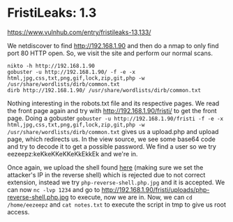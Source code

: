 # FristiLeaks: 1.3

https://www.vulnhub.com/entry/fristileaks-13,133/

We netdiscover to find http://192.168.1.90 and then do a nmap to only find port 80 HTTP open. So, we visit the site and perform our normal scans.

```
nikto -h http://192.168.1.90
gobuster -u http://192.168.1.90/ -f -e -x html,jpg,css,txt,png,gif,lock,zip,git,php -w /usr/share/wordlists/dirb/common.txt
dirb http://192.168.1.90/ /usr/share/wordlists/dirb/common.txt
```

Nothing interesting in the robots.txt file and its respective pages. We read the front page again and try with http://192.168.1.90/fristi/ to get the front page. Doing a gobuster `gobuster -u http://192.168.1.90/fristi -f -e -x html,jpg,css,txt,png,gif,lock,zip,git,php -w /usr/share/wordlists/dirb/common.txt` gives us a upload.php and upload page, which redirects us.  In the view source, we see some base64 code and try to decode it to get a possible password. We find a user so we try eezeepz:keKkeKKeKKeKkEkkEk and we're in.

Once again, we upload the shell found [here](http://pentestmonkey.net/tools/web-shells/php-reverse-shell) (making sure we set the attacker's IP in the reverse shell) which is rejected due to not correct extension, instead we try `php-reverse-shell.php.jpg` and it is accepted. We can now `nc -lvp 1234` and go to http://192.168.1.90/fristi/uploads/php-reverse-shell.php.jpg to execute, now we are in. Now, we can `cd /home/eezeepz` and `cat notes.txt` to execute the script in tmp to give us root access.
